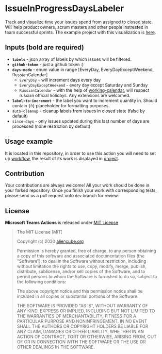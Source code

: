# IssueInProgressDaysLabeler #

Track and visualize time your issues spend from assigned to closed state. 
Will help product owners, scrum masters and other people instrested in team successful sprints.
The example project with this visualization is [here](https://github.com/ChipoDeil/IssueInProgressDaysLabeler/projects/1).

## Inputs (bold are required)

* **`labels`** - json array of labels by which issues will be filtered.
* **`github-token`** - just a github token :)
* **`days-mode`** - enum value in range [EveryDay, EveryDayExceptWeekend, RussianCalendar]
  * `EveryDay` - will increment days every day
  * `EveryDayExceptWeekend` - every day except Saturday and Sunday
  * `RussianCalendar` - with the help of [working-calendar](https://github.com/mindbox-moscow/working-calendar), will respect russian official holidays. Any extensions are welcomed.
* **`label-to-increment`** - the label you want to increment quantity in. Should contain `{0}` placeholder for formatting purposes. 
* `auto-cleanup` - cleanup labels from issues in closed state (false by default)
* `since-days` - only issues updated during this last number of days are processed (none restriction by default)

## Usage example

It is located in this repository, in order to use this action you will need to set up [workflow](https://github.com/ChipoDeil/IssueInProgressDaysLabeler/blob/master/.github/workflows/issue-days-labeler.yml), the result of its work is displayed in [project](https://github.com/ChipoDeil/IssueInProgressDaysLabeler/projects/1).

## Contribution

Your contributions are always welcome! All your work should be done in your forked repository. Once you finish your work with corresponding tests, please send us a pull request onto `dev` branch for review.

## License

**Microsoft Teams Actions** is released under [MIT License](http://opensource.org/licenses/MIT)

> The MIT License (MIT)
>
> Copyright (c) 2020 [aliencube.org](https://aliencube.org)
> 
> Permission is hereby granted, free of charge, to any person obtaining a copy of this software and associated documentation files (the "Software"), to deal in the Software without restriction, including without limitation the rights to use, copy, modify, merge, publish, distribute, sublicense, and/or sell copies of the Software, and to permit persons to whom the Software is furnished to do so, subject to the following conditions:
> 
> The above copyright notice and this permission notice shall be included in all copies or substantial portions of the Software.
> 
> THE SOFTWARE IS PROVIDED "AS IS", WITHOUT WARRANTY OF ANY KIND, EXPRESS OR IMPLIED, INCLUDING BUT NOT LIMITED TO THE WARRANTIES OF MERCHANTABILITY, FITNESS FOR A PARTICULAR PURPOSE AND NONINFRINGEMENT. IN NO EVENT SHALL THE AUTHORS OR COPYRIGHT HOLDERS BE LIABLE FOR ANY CLAIM, DAMAGES OR OTHER LIABILITY, WHETHER IN AN ACTION OF CONTRACT, TORT OR OTHERWISE, ARISING FROM, OUT OF OR IN CONNECTION WITH THE SOFTWARE OR THE USE OR OTHER DEALINGS IN THE SOFTWARE.
